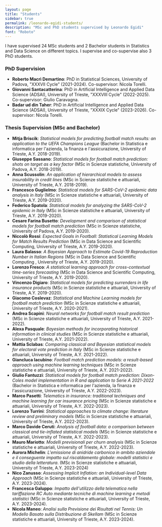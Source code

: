 ```yaml
---
layout: page
title: "Students"
sidebar: true
permalink: /leonardo-egidi-students/
description: "MSc and PhD students supervised by Leonardo Egidi"
font: "Roboto"
---
```


I have supervised 24 MSc students and 2 Bachelor students in Statistics and Data Science on different topics.
I supervise and co-supervise also 3 PhD students.

### PhD Supervision

- **Roberto Macrì Demartino**: PhD in Statistical Sciences, University of Padova, "XXXVII Cycle" (2021-2024). Co-supervisor: Nicola Torelli.
- **Giovanni Santacatterina**: PhD in Artificial Intelligence and Applied Data Science (ADSAI), University of Trieste, "XXXVIII Cycle" (2022-2025). Co-supervisor: Giulio Caravagna.
- **Badar ud din Taher**: PhD in Artificial Intelligence and Applied Data Science (ADSAI), University of Trieste, "XXXIX Cycle" (2023-2026). Co-supervisor: Nicola Torelli.

### Thesis Supervision (MSc and Bachelor)

- **Mitja Briscik**: *Statistical models for predicting football match results: an application to the UEFA Champions League* (Bachelor in Statistica e informatica per l'azienda, la finanza e l'assicurazione, University of Trieste, A.Y. 2018-2019).
- **Giuseppe Sassano**: *Statistical models for football match prediction: shots on target as a key factor* (MSc in Scienze statistiche, University of Padova, A.Y. 2018-2019).
- **Anna Scussolin**: *An application of hierarchical models to assess insurability in credit lines* (MSc in Scienze statistiche e attuariali, University of Trieste, A.Y. 2018-2019).
- **Francesco Guglielmo**: *Statistical models for SARS-CoV-2 epidemic data analysis in Italy* (MSc in Scienze statistiche e attuariali, University of Trieste, A.Y. 2019-2020).
- **Federico Spatola**: *Statistical models for analyzing the SARS-CoV-2 epidemic in Italy* (MSc in Scienze statistiche e attuariali, University of Trieste, A.Y. 2019-2020).
- **Cesare Farina Busetto**: *Development and comparison of statistical models for football match prediction* (MSc in Scienze statistiche, University of Padova, A.Y. 2019-2020).
- **Niccolò Rossi**: *Expected Goals in Football: Statistical Learning Models for Match Results Prediction* (MSc in Data Science and Scientific Computing, University of Trieste, A.Y. 2019-2020).
- **Laura Balasso**: *A Bayesian Approach to Estimate Covid-19 Reproduction Number in Italian Regions* (MSc in Data Science and Scientific Computing , University of Trieste, A.Y. 2019-2020).
- **Lorenzo Fresco**: *A statistical learning approach for cross-contextual time-series forecasting* (MSc in Data Science and Scientific Computing, University of Trieste, A.Y. 2019-2020).
- **Vincenzo Digiaro**: *Statistical models for predicting surrenders in life insurance products* (MSc in Scienze statistiche e attuariali, University of Trieste, A.Y. 2019-2020).
- **Giacomo Coslevaz**: *Statistical and Machine Learning models for football match prediction* (MSc in Scienze statistiche e attuariali, University of Trieste, A.Y. 2020-2021).
- **Andrea Scapini**: *Neural networks for football match result prediction* (MSc in Scienze statistiche e attuariali, University of Trieste, A.Y. 2021-2022).
- **Alexa Pasquale**: *Bayesian methods for incorporating historical information in clinical studies* (MSc in Scienze statistiche e attuariali, University of Trieste, A.Y. 2021-2022).
- **Mattia Sclabas**: *Comparing classical and Bayesian statistical models for electoral vote prediction in Italy* (MSc in Scienze statistiche e attuariali, University of Trieste, A.Y. 2021-2022).
- **Giancluca Iacubino**: *Football match prediction models: a result-based approach using machine learning techniques* (MSc in Scienze statistiche e attuariali, University of Trieste, A.Y. 2021-2022).
- **Giulio Fantuzzi**: *Statistical models for football match prediction: Dixon-Coles model implementation in R and application to Serie A 2021-2022* (Bachelor in  Statistica e informatica per l'azienda, la finanza e l'assicurazione, University of Trieste, A.Y. 2022-2023).
- **Marco Pasetti**: *Telematics in insurance: traditional techniques and machine learning for car insurance pricing* (MSc in Scienze statistiche e attuariali, University of Trieste, A.Y. 2022-2023).
- **Lorenzo Turrini**: *Statistical approaches to climate change: literature review and preliminary models* (MSc in Scienze statistiche e attuariali, University of Trieste, A.Y. 2022-2023).
- **Marco Davide Ceruti**: *Analysis of football data: a comparison between classical and tie-inflated statistical models* (MSc in Scienze statistiche e attuariali, University of Trieste, A.Y. 2022-2023).
- **Mauro Mariotto**: *Modelli previsionali per churn analysis* (MSc in Scienze statistiche e attuariali, University of Trieste, A.Y. 2022-2023).
- **Aurora Michelin**: *L'emissione di anidride carbonica in ambito aziendale e il conseguente impatto sul riscaldamento globale: modelli statistici e studio della letteratura*. (MSc in Scienze statistiche e attuariali, University of Trieste, A.Y. 2023-2024) 
- **Nico Zanusso**: *Assessing Implicit Inflation: an Individual-level Data Approach* (MSc in Scienze statistiche e attuariali, University of Trieste, A.Y. 2023-2024).
- **Francesca Galuppo**: *Impatto dell'utilizzo della telematica nella tariffazione RC Auto mediante tecniche di machine learning e metodi statistici* (MSc in Scienze statistiche e attuariali, University of Trieste, A.Y. 2023-2024).
- **Nicola Maneo**: *Analisi sulla Previsione dei Risultati nel Tennis: Un Modello Basato sulla Distribuzione di Skellam* (MSc in Scienze statistiche e attuariali, University of Trieste, A.Y. 2023-2024).